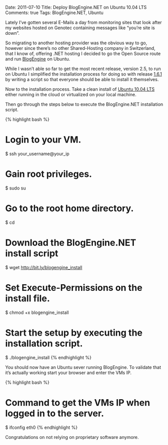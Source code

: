 Date: 2011-07-10
Title: Deploy BlogEngine.NET on Ubuntu 10.04 LTS
Comments: true
Tags: BlogEngine.NET, Ubuntu


<p>Lately I&#8217;ve gotten several E-Mails a day from monitoring sites that look after my websites hosted on Genotec
    containing messages like &#8220;you&#8217;re site is down&#8221;.</p>

<p>So migrating to another hosting provider was the obvious way to go, however since there&#8217;s no other
    Shared-Hosting company in Switzerland, that I know of, offering .NET hosting I decided to go the Open Source route
    and run <a href="http://blogengine.codeplex.com/">BlogEngine</a> on Ubuntu.</p>

<p>While I wasn&#8217;t able so far to get the most recent release, version 2.5, to run on Ubuntu I simplified the
    installation process for doing so with release <a
        href="http://blogengine.codeplex.com/releases/view/39387">1.6.1</a> by writing a script so that everyone should
    be able to install it themselves.</p>

<p>Now to the installation process. Take a clean install of <a
        href="http://www.ubuntu.com/download/server/download">Ubuntu 10.04 LTS</a> either running in the cloud or
    virtualized on your local machine.</p>

<p>Then go through the steps below to execute the BlogEngine.NET installation script.</p>

{% highlight bash %}
# Login to your VM.
$ ssh your_username@your_ip

# Gain root privileges.
$ sudo su

# Go to the root home directory.
$ cd

# Download the BlogEngine.NET install script
$ wget http://bit.ly/blogengine_install

# Set Execute-Permissions on the install file.
$ chmod +x blogengine_install

# Start the setup by executing the installation script.
$ ./blogengine_install
{% endhighlight %}

<p>You should now have an Ubuntu sever running BlogEngine. To validate that it&#8217;s actually working start your
    browser and enter the VMs IP.</p>

{% highlight bash %}
# Command to get the VMs IP when logged in to the server.
$ ifconfig eth0
{% endhighlight %}

<p>Congratulations on not relying on proprietary software anymore.</p>

